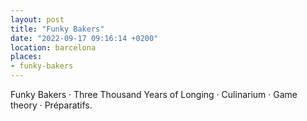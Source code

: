 ```yaml
---
layout: post
title: "Funky Bakers"
date: "2022-09-17 09:16:14 +0200"
location: barcelona
places:
- funky-bakers
---
```

Funky Bakers · Three Thousand Years of Longing · Culinarium · Game theory · Préparatifs.
